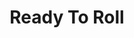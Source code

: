 ---
title: Ready To Roll
categories: gamejam
layout: game
post-image: " "
description:
tags:
heading: "A... Dice Bakery?"
summary: "One day, in this little town of Dice people, a bakery opens. You start your trial shift, turning a blind eye to the cannibalism around you. Luckily for you, the customers are kind enough to bring their own recipes! This was designed around the theme 'Roll of the Dice' <small>(GMTK Gamejam 2022)</small>"
icon: https://am3pap005files.storage.live.com/y4mAxGdBvYvQOJEPS9GLSVbE5mZ4pus8s-cH6DpXUX8mO6ZtMLINvKkoncU0lBch8SNuxOetLPhaYdynw8eAGX1JIR2MtpmLh5zj3mnbqFjTIWQ0R9unSQ10cG-Z9MNq8_XrO8N_j4cSCiKjHhxZ7ItjnAsbmU0VhaodUcrOJSFa44DADdzGyKcIf1nVA_g_56b?width=368&height=368&cropmode=none
showreel: 
itch: https://horsehead.itch.io/ready-to-roll
isgameembed: true
gameembed: https://itch.io/embed-upload/6182152
widgetembed: 
status: "Done"
projecttype: "Game Jam"
duration: "48 Hours"
tools: ['Unity']
roles: ['Programming', 'Art']
credits: ['Amy Elliott', 'Joe Shanahan', 'Megan Johns']
---